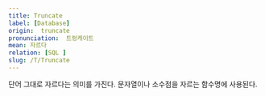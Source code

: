 ```yaml
---
title: Truncate
label: [Database]
origin:  truncate
pronunciation:  트렁케이트
mean: 자르다
relation: [SQL ]
slug: /T/Truncate
---
```


<content>

<p>단어 그대로 자르다는 의미를 가진다. 문자열이나 소수점을 자르는 함수명에 사용된다.</p>

</content>

